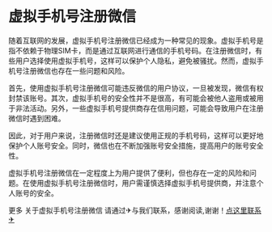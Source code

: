 # 虚拟手机号注册微信

随着互联网的发展，虚拟手机号注册微信已经成为一种常见的现象。虚拟手机号是指不依赖于物理SIM卡，而是通过互联网进行通信的手机号码。在注册微信时，有些用户选择使用虚拟手机号，这样可以保护个人隐私，避免被骚扰。然而，虚拟手机号注册微信也存在一些问题和风险。

首先，使用虚拟手机号注册微信可能违反微信的用户协议，一旦被发现，微信有权封禁该账号。其次，虚拟手机号的安全性并不是很高，有可能会被他人盗用或被用于非法活动。另外，一些虚拟手机号提供商存在信用问题，可能会导致用户在注册微信时遇到困难。

因此，对于用户来说，注册微信时还是建议使用正规的手机号码，这样可以更好地保护个人账号安全。同时，微信也在不断加强账号安全措施，提高用户的账号安全性。

虚拟手机号注册微信在一定程度上为用户提供了便利，但也存在一定的风险和问题。在使用虚拟手机号注册微信时，用户需谨慎选择虚拟手机号提供商，并注意个人账号的安全。

更多 关于虚拟手机号注册微信 请通过✈与我们联系，感谢阅读,谢谢！[点这里联系✈](https://a.k02.cc)